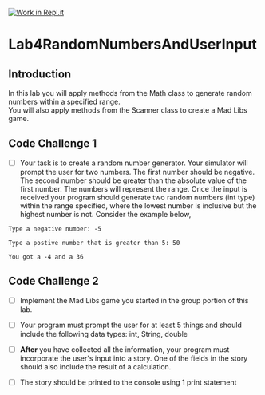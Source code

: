 [![Work in Repl.it](https://classroom.github.com/assets/work-in-replit-14baed9a392b3a25080506f3b7b6d57f295ec2978f6f33ec97e36a161684cbe9.svg)](https://classroom.github.com/online_ide?assignment_repo_id=3131897&assignment_repo_type=AssignmentRepo)
# Lab4RandomNumbersAndUserInput

## Introduction
In this lab you will apply methods from the Math class to generate random numbers within a specified range.  
You will also apply methods from the Scanner class to create a Mad Libs game. 

## Code Challenge 1

- [ ] Your task is to create a random number generator.  Your simulator will prompt the user for two numbers.  The first number should be negative.  The second number should be greater than the absolute value of the first number.  The numbers will represent the range.  Once the input is received your program should generate two random numbers (int type) within the range specified, where the lowest number is inclusive but the highest number is not.  Consider the example below, 

```
Type a negative number: -5

Type a postive number that is greater than 5: 50

You got a -4 and a 36

```

## Code Challenge 2

- [ ] Implement the Mad Libs game you started in the group portion of this lab.  

- [ ] Your program must prompt the user for at least 5 things and should include the following data types: int, String, double

- [ ] **After** you have collected all the information, your program must incorporate the user's input into a story.  One of the fields in the story should also include the result of a calculation.  

- [ ] The story should be printed to the console using 1 print statement


